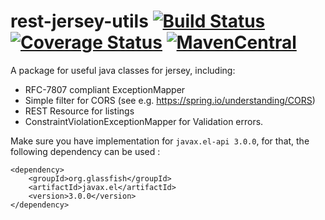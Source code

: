 # rest-jersey-utils [![Build Status](https://travis-ci.org/Mercateo/rest-jersey-utils.svg?branch=master)](https://travis-ci.org/Mercateo/rest-jersey-utils) [![Coverage Status](https://coveralls.io/repos/github/Mercateo/rest-jersey-utils/badge.svg)](https://coveralls.io/github/Mercateo/rest-jersey-utils?branch=master) [![MavenCentral](https://img.shields.io/maven-central/v/com.mercateo.rest/rest-jersey-utils.svg)](http://search.maven.org/#search%7Cgav%7C1%7Cg%3A%22com.mercateo.rest%22%20AND%20a%3A%22rest-jersey-utils%22) 



A package for useful java classes for jersey, including:
* RFC-7807 compliant ExceptionMapper
* Simple filter for CORS (see e.g. https://spring.io/understanding/CORS)
* REST Resource for listings  
* ConstraintViolationExceptionMapper for Validation errors.

Make sure you have implementation for ```javax.el-api 3.0.0```, for that, 
the following dependency can be used :

```
<dependency>
    <groupId>org.glassfish</groupId>
    <artifactId>javax.el</artifactId>
   	<version>3.0.0</version>
</dependency>
```